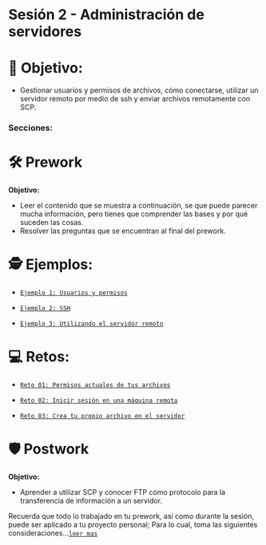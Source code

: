 # Sesión 2 - Administración de servidores

# 🎯  Objetivo:

- Gestionar usuarios y permisos de archivos, cómo conectarse, utilizar un servidor remoto por medio de ssh y enviar archivos remotamente con SCP.

### Secciones:

# 🛠 Prework

**Objetivo:**

- Leer el contenido que se muestra a continuación, se que puede parecer mucha información, pero tienes que comprender las bases y por qué suceden las cosas.
- Resolver las preguntas que se encuentran al final del prework.

# 🕵 Ejemplos:

- [`Ejemplo 1: Usuarios y permisos`](Ejemplo-01/#ejemplo-1-usuarios-y-permisos)

- [`Ejemplo 2: SSH`](Ejemplo-02/#ejemplo-2-ssh)

- [`Ejemplo 3: Utilizando el servidor remoto`](Ejemplo-03/#ejemplo-3-utilizando-el-servidor-remoto)

# 💻 Retos:

- [`Reto 01: Permisos actuales de tus archivos`](Reto-01/#reto-1)

- [`Reto 02: Inicir sesión en una máquina remota`](Reto-02/#reto-2)

- [`Reto 03: Crea tu propio archivo en el servidor`](Reto-03/#reto-3)


# 🛡 Postwork

**Objetivo:**

- Aprender a utilizar SCP y conocer FTP cómo protocolo para la transferencia de información a un servidor.

Recuerda que todo lo trabajado en tu prework, así como durante la sesión, puede ser aplicado a tu proyecto personal; Para lo cual, toma las siguientes consideraciones...[`leer mas`](Postwork/#postwork-transferencia-de-archivos-a-un-servidor-scp-y-ftp)
